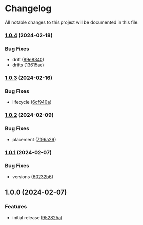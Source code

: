 # Changelog

All notable changes to this project will be documented in this file.

### [1.0.4](https://github.com/finisterra-io/terraform-aws-launch-template/compare/v1.0.3...v1.0.4) (2024-02-18)


### Bug Fixes

* drift ([89e8340](https://github.com/finisterra-io/terraform-aws-launch-template/commit/89e8340617d96b71b9446e2065c73b4c96a1b5f9))
* drifts ([13615ae](https://github.com/finisterra-io/terraform-aws-launch-template/commit/13615ae437ac3e3f5e3d450e5fe338191acaa01a))

### [1.0.3](https://github.com/finisterra-io/terraform-aws-launch-template/compare/v1.0.2...v1.0.3) (2024-02-16)


### Bug Fixes

* lifecycle ([6cf940a](https://github.com/finisterra-io/terraform-aws-launch-template/commit/6cf940aed2e0deac158503537c68da850c32d3cd))

### [1.0.2](https://github.com/finisterra-io/terraform-aws-launch-template/compare/v1.0.1...v1.0.2) (2024-02-09)


### Bug Fixes

* placement ([7f96a29](https://github.com/finisterra-io/terraform-aws-launch-template/commit/7f96a2950ddb018f25f2696795101c328d8dd651))

### [1.0.1](https://github.com/finisterra-io/terraform-aws-launch-template/compare/v1.0.0...v1.0.1) (2024-02-07)


### Bug Fixes

* versions ([60232b6](https://github.com/finisterra-io/terraform-aws-launch-template/commit/60232b618ee9583195a76a698808d75f1c25adda))

## 1.0.0 (2024-02-07)


### Features

* initial release ([952825a](https://github.com/finisterra-io/terraform-aws-launch-template/commit/952825a396f30d8d6104613f0ba534d4f47aa421))
